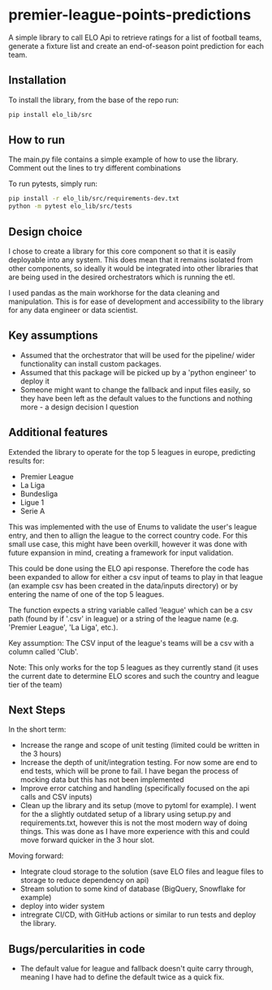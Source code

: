 # premier-league-points-predictions
A simple library to call ELO Api to retrieve ratings for a list of football teams, generate a fixture list and create an end-of-season point prediction for each team. 

## Installation
To install the library, from the base of the repo run:
```bash 
pip install elo_lib/src
```

## How to run
The main.py file contains a simple example of how to use the library.
Comment out the lines to try different combinations 

To run pytests, simply run:
```bash
pip install -r elo_lib/src/requirements-dev.txt
python -m pytest elo_lib/src/tests
```

## Design choice
I chose to create a library for this core component so that it is easily deployable into any system.
This does mean that it remains isolated from other components, so ideally it would be integrated into other libraries 
that are being used in the desired orchestrators which is running the etl. 

I used pandas as the main workhorse for the data cleaning and manipulation. This is for ease of development and 
accessibility to the library for any data engineer or data scientist.

## Key assumptions
- Assumed that the orchestrator that will be used for the pipeline/ wider functionality can install custom packages.
- Assumed that this package will be picked up by a 'python engineer' to deploy it
- Someone might want to change the fallback and input files easily, so they have been left as the default values to the 
functions and nothing more - a design decision I question


## Additional features 
Extended the library to operate for the top 5 leagues in europe, predicting results for:
- Premier League
- La Liga
- Bundesliga
- Ligue 1
- Serie A

This was implemented with the use of Enums to validate the user's league entry, and then to allign the league 
to the correct country code. For this small use case, this might have been overkill, however it was done with future 
expansion in mind, creating a framework for input validation. 

This could be done using the ELO api response. Therefore the code has been expanded to allow for either a csv input of 
teams to play in that league (an example csv has been created in the data/inputs directory) or by entering the name of 
one of the top 5 leagues.

The function expects a string variable called 'league' which can be a csv path (found by if '.csv' in league) or a 
string of the league name (e.g. 'Premier League', 'La Liga', etc.).

Key assumption: The CSV input of the league's teams will be a csv with a column called 'Club'.


Note: This only works for the top 5 leagues as they currently stand (it uses the current date to determine ELO scores 
and such the country and league tier of the team)

## Next Steps
In the short term:
- Increase the range and scope of unit testing (limited could be written in the 3 hours)
- Increase the depth of unit/integration testing. For now some are end to end tests, which will be prone to fail. I have
began the process of mocking data but this has not been implemented
- Improve error catching and handling (specifically focused on the api calls and CSV inputs)
- Clean up the library and its setup (move to pytoml for example). I went for the a slightly outdated setup of a library
using setup.py and requirements.txt, however this is not the most modern way of doing things. This was done as I have 
more experience with this and could move forward quicker in the 3 hour slot. 

Moving forward:
- Integrate cloud storage to the solution (save ELO files and league files to storage to reduce dependency on api)
- Stream solution to some kind of database (BigQuery, Snowflake for example)
- deploy into wider system
- intregrate CI/CD, with GitHub actions or similar to run tests and deploy the library.

## Bugs/percularities in code
- The default value for league and fallback doesn't quite carry through, meaning I have had to define the default twice
as a quick fix.